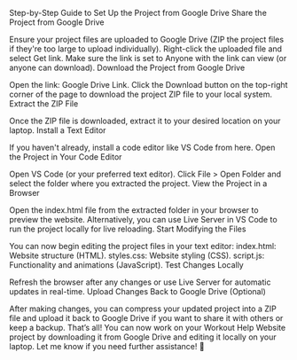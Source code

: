 Step-by-Step Guide to Set Up the Project from Google Drive
Share the Project from Google Drive

Ensure your project files are uploaded to Google Drive (ZIP the project files if they're too large to upload individually).
Right-click the uploaded file and select Get link.
Make sure the link is set to Anyone with the link can view (or anyone can download).
Download the Project from Google Drive

Open the link: Google Drive Link.
Click the Download button on the top-right corner of the page to download the project ZIP file to your local system.
Extract the ZIP File

Once the ZIP file is downloaded, extract it to your desired location on your laptop.
Install a Text Editor

If you haven't already, install a code editor like VS Code from here.
Open the Project in Your Code Editor

Open VS Code (or your preferred text editor).
Click File > Open Folder and select the folder where you extracted the project.
View the Project in a Browser

Open the index.html file from the extracted folder in your browser to preview the website.
Alternatively, you can use Live Server in VS Code to run the project locally for live reloading.
Start Modifying the Files

You can now begin editing the project files in your text editor:
index.html: Website structure (HTML).
styles.css: Website styling (CSS).
script.js: Functionality and animations (JavaScript).
Test Changes Locally

Refresh the browser after any changes or use Live Server for automatic updates in real-time.
Upload Changes Back to Google Drive (Optional)

After making changes, you can compress your updated project into a ZIP file and upload it back to Google Drive if you want to share it with others or keep a backup.
That’s all! You can now work on your Workout Help Website project by downloading it from Google Drive and editing it locally on your laptop. Let me know if you need further assistance! 🚀







